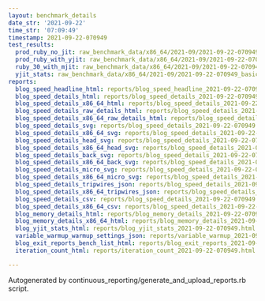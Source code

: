```yaml
---
layout: benchmark_details
date_str: '2021-09-22'
time_str: '07:09:49'
timestamp: 2021-09-22-070949
test_results:
  prod_ruby_no_jit: raw_benchmark_data/x86_64/2021-09/2021-09-22-070949_basic_benchmark_prod_ruby_no_jit.json
  prod_ruby_with_yjit: raw_benchmark_data/x86_64/2021-09/2021-09-22-070949_basic_benchmark_prod_ruby_with_yjit.json
  ruby_30_with_mjit: raw_benchmark_data/x86_64/2021-09/2021-09-22-070949_basic_benchmark_ruby_30_with_mjit.json
  yjit_stats: raw_benchmark_data/x86_64/2021-09/2021-09-22-070949_basic_benchmark_yjit_stats.json
reports:
  blog_speed_headline_html: reports/blog_speed_headline_2021-09-22-070949.html
  blog_speed_details_html: reports/blog_speed_details_2021-09-22-070949.html
  blog_speed_details_x86_64_html: reports/blog_speed_details_2021-09-22-070949.x86_64.html
  blog_speed_details_raw_details_html: reports/blog_speed_details_2021-09-22-070949.raw_details.html
  blog_speed_details_x86_64_raw_details_html: reports/blog_speed_details_2021-09-22-070949.x86_64.raw_details.html
  blog_speed_details_svg: reports/blog_speed_details_2021-09-22-070949.svg
  blog_speed_details_x86_64_svg: reports/blog_speed_details_2021-09-22-070949.x86_64.svg
  blog_speed_details_head_svg: reports/blog_speed_details_2021-09-22-070949.head.svg
  blog_speed_details_x86_64_head_svg: reports/blog_speed_details_2021-09-22-070949.x86_64.head.svg
  blog_speed_details_back_svg: reports/blog_speed_details_2021-09-22-070949.back.svg
  blog_speed_details_x86_64_back_svg: reports/blog_speed_details_2021-09-22-070949.x86_64.back.svg
  blog_speed_details_micro_svg: reports/blog_speed_details_2021-09-22-070949.micro.svg
  blog_speed_details_x86_64_micro_svg: reports/blog_speed_details_2021-09-22-070949.x86_64.micro.svg
  blog_speed_details_tripwires_json: reports/blog_speed_details_2021-09-22-070949.tripwires.json
  blog_speed_details_x86_64_tripwires_json: reports/blog_speed_details_2021-09-22-070949.x86_64.tripwires.json
  blog_speed_details_csv: reports/blog_speed_details_2021-09-22-070949.csv
  blog_speed_details_x86_64_csv: reports/blog_speed_details_2021-09-22-070949.x86_64.csv
  blog_memory_details_html: reports/blog_memory_details_2021-09-22-070949.html
  blog_memory_details_x86_64_html: reports/blog_memory_details_2021-09-22-070949.x86_64.html
  blog_yjit_stats_html: reports/blog_yjit_stats_2021-09-22-070949.html
  variable_warmup_warmup_settings_json: reports/variable_warmup_2021-09-22-070949.warmup_settings.json
  blog_exit_reports_bench_list_html: reports/blog_exit_reports_2021-09-22-070949.bench_list.html
  iteration_count_html: reports/iteration_count_2021-09-22-070949.html

---
```

Autogenerated by continuous_reporting/generate_and_upload_reports.rb script.
